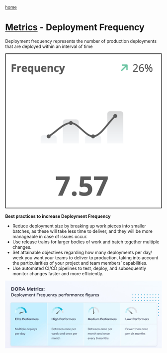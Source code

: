 [home](../README.md)
# [Metrics](README.md) - Deployment Frequency


Deployment frequency represents the number of production deployments that are deployed within an interval of time

![Deployment Frequency Chart](../../images/deployment-frequency-chart.png)
 
**Best practices to increase Deployment Frequency**

* Reduce deployment size by breaking up work pieces into smaller batches, as these will take less time to deliver, and they will be more manageable in case of issues occur. 
* Use release trains for larger bodies of work and batch together multiple changes. 
* Set attainable objectives regarding how many deployments per day/ week you want your teams to deliver to production, taking into account the particularities of your project and team members’ capabilities. 
* Use automated CI/CD pipelines to test, deploy, and subsequently monitor changes faster and more efficiently.

![Deployment Frequency - DORA Metrics](../../images/deployment-frequency-dora.png)
